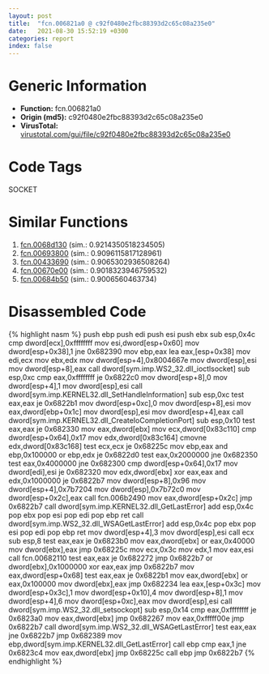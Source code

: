 ```yaml
---
layout: post
title:  "fcn.006821a0 @ c92f0480e2fbc88393d2c65c08a235e0"
date:   2021-08-30 15:52:19 +0300
categories: report
index: false
---
```


# Generic Information
- **Function:** fcn.006821a0
- **Origin (md5):** c92f0480e2fbc88393d2c65c08a235e0
- **VirusTotal:** [virustotal.com/gui/file/c92f0480e2fbc88393d2c65c08a235e0][virustotal_ref]

# Code Tags
<span class="tag" id="SOCKET">SOCKET</span>


# Similar Functions

1. [fcn.0068d130][similar_1_ref] (sim.: 0.9214350518234505)
2. [fcn.00693800][similar_2_ref] (sim.: 0.9096115817128961)
3. [fcn.00433690][similar_3_ref] (sim.: 0.9065302936508264)
4. [fcn.00670e00][similar_4_ref] (sim.: 0.9018323946759532)
5. [fcn.00684b50][similar_5_ref] (sim.: 0.9006560463734)


# Disassembled Code

{% highlight nasm %}
push ebp
push edi
push esi
push ebx
sub esp,0x4c
cmp dword[ecx],0xffffffff
mov esi,dword[esp+0x60]
mov dword[esp+0x38],1
jne 0x682390
mov ebp,eax
lea eax,[esp+0x38]
mov edi,ecx
mov ebx,edx
mov dword[esp+4],0x8004667e
mov dword[esp],esi
mov dword[esp+8],eax
call dword[sym.imp.WS2_32.dll_ioctlsocket]
sub esp,0xc
cmp eax,0xffffffff
je 0x6822c0
mov dword[esp+8],0
mov dword[esp+4],1
mov dword[esp],esi
call dword[sym.imp.KERNEL32.dll_SetHandleInformation]
sub esp,0xc
test eax,eax
je 0x6822b1
mov dword[esp+0xc],0
mov dword[esp+8],esi
mov eax,dword[ebp+0x1c]
mov dword[esp],esi
mov dword[esp+4],eax
call dword[sym.imp.KERNEL32.dll_CreateIoCompletionPort]
sub esp,0x10
test eax,eax
je 0x682330
mov eax,dword[ebx]
mov ecx,dword[0x83c110]
cmp dword[esp+0x64],0x17
mov edx,dword[0x83c164]
cmovne edx,dword[0x83c168]
test ecx,ecx
je 0x68225c
mov ebp,eax
and ebp,0x100000
or ebp,edx
je 0x6822d0
test eax,0x2000000
jne 0x682350
test eax,0x4000000
jne 0x682300
cmp dword[esp+0x64],0x17
mov dword[edi],esi
je 0x682320
mov edx,dword[ebx]
xor eax,eax
and edx,0x1000000
je 0x6822b7
mov dword[esp+8],0x96
mov dword[esp+4],0x7b7204
mov dword[esp],0x7b72c0
mov dword[esp+0x2c],eax
call fcn.006b2490
mov eax,dword[esp+0x2c]
jmp 0x6822b7
call dword[sym.imp.KERNEL32.dll_GetLastError]
add esp,0x4c
pop ebx
pop esi
pop edi
pop ebp
ret
call dword[sym.imp.WS2_32.dll_WSAGetLastError]
add esp,0x4c
pop ebx
pop esi
pop edi
pop ebp
ret
mov dword[esp+4],3
mov dword[esp],esi
call ecx
sub esp,8
test eax,eax
je 0x6823b0
mov eax,dword[ebx]
or eax,0x40000
mov dword[ebx],eax
jmp 0x68225c
mov ecx,0x3c
mov edx,1
mov eax,esi
call fcn.00682110
test eax,eax
je 0x682272
jmp 0x6822b7
or dword[ebx],0x1000000
xor eax,eax
jmp 0x6822b7
mov eax,dword[esp+0x68]
test eax,eax
je 0x6822b1
mov eax,dword[ebx]
or eax,0x100000
mov dword[ebx],eax
jmp 0x682234
lea eax,[esp+0x3c]
mov dword[esp+0x3c],1
mov dword[esp+0x10],4
mov dword[esp+8],1
mov dword[esp+4],6
mov dword[esp+0xc],eax
mov dword[esp],esi
call dword[sym.imp.WS2_32.dll_setsockopt]
sub esp,0x14
cmp eax,0xffffffff
je 0x6823a0
mov eax,dword[ebx]
jmp 0x682267
mov eax,0xfffff00e
jmp 0x6822b7
call dword[sym.imp.WS2_32.dll_WSAGetLastError]
test eax,eax
jne 0x6822b7
jmp 0x682389
mov ebp,dword[sym.imp.KERNEL32.dll_GetLastError]
call ebp
cmp eax,1
jne 0x6823c4
mov eax,dword[ebx]
jmp 0x68225c
call ebp
jmp 0x6822b7
{% endhighlight %}


[similar_1_ref]: /report/fcn.0068d130@c92f0480e2fbc88393d2c65c08a235e0
[similar_2_ref]: /report/fcn.00693800@c92f0480e2fbc88393d2c65c08a235e0
[similar_3_ref]: /report/fcn.00433690@c92f0480e2fbc88393d2c65c08a235e0
[similar_4_ref]: /report/fcn.00670e00@c92f0480e2fbc88393d2c65c08a235e0
[similar_5_ref]: /report/fcn.00684b50@c92f0480e2fbc88393d2c65c08a235e0
[virustotal_ref]: https://www.virustotal.com/gui/file/c92f0480e2fbc88393d2c65c08a235e0